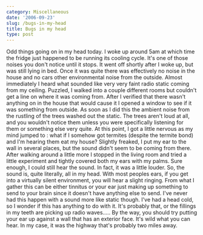 ```yaml
---
category: Miscellaneous
date: '2006-09-23'
slug: /bugs-in-my-head
title: Bugs in my head
type: post
---
```



Odd things going on in my head today. I woke up around 5am at which
time the fridge just happened to be running its cooling cycle. It's
one of those noises you don't notice until it stops. It went off
shortly after I woke up, but was still lying in bed. Once it was
quite there was effectively no noise in the house and no cars other
environmental noise from the outside. Almost immediately I heard
what sounded like very very faint radio static coming from my
ceiling. Puzzled, I walked into a couple different rooms but
couldn't get a line on where it was coming from. After I verified
that there wasn't anything on in the house that would cause it I
opened a window to see if it was something from outside. As soon as
I did this the ambient noise from the rustling of the trees washed
out the static. The trees aren't loud at all, and you wouldn't
notice them unless you were specifically listening for them or
something else very quite. At this point, I got a little nervous as
my mind jumped to : what if I somehow got termites (despite the
termite bond) and I'm hearing them eat my house? Slightly freaked,
I put my ear to the wall in several places, but the sound didn't
seem to be coming from there. After walking around a little more I
stopped in the living room and tried a little experiment and
tightly covered both my ears with my palms. Sure enough, I could
still hear the sound. In fact, it was a little louder. So, the
sound is, quite literally, all in my head. With most peoples ears,
if you get into a virtually silent environment, you will hear a
slight ringing. From what I gather this can be either tinnitus or
your ear just making up something to send to your brain since it
doesn't have anything else to send. I've never had this happen with
a sound more like static though. I've had a head cold, so I wonder
if this has anything to do with it. It's probably that, or the
fillings in my teeth are picking up radio waves..... By the way,
you should try putting your ear up against a wall that has an
exterior face. It's wild what you can hear. In my case, it was the
highway that's probably two miles away.